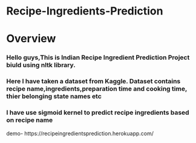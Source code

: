 # Recipe-Ingredients-Prediction
# Overview
<h3><p>Hello guys,This is Indian Recipe Ingredient Prediction Project biuld using nltk library.</p></h3>
<h3><p>Here I have taken a dataset from Kaggle. Dataset contains recipe name,ingredients,preparation time and cooking time, thier belonging state names etc</p></h3>

<h3><p>I have use sigmoid kernel to predict recipe ingredients based on recipe name</p></h3>
demo- https://recipeingredientsprediction.herokuapp.com/
